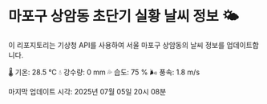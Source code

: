 
# 마포구 상암동 초단기 실황 날씨 정보 🌤️

이 리포지토리는 기상청 API를 사용하여 서울 마포구 상암동의 날씨 정보를 업데이트합니다. 

🌡️ 기온: 28.5 ℃
💧 강수량: 0 mm
💦 습도: 75 %
🌬️ 풍속: 1.8 m/s

마지막 업데이트 시각: 2025년 07월 05일 20시 08분    
